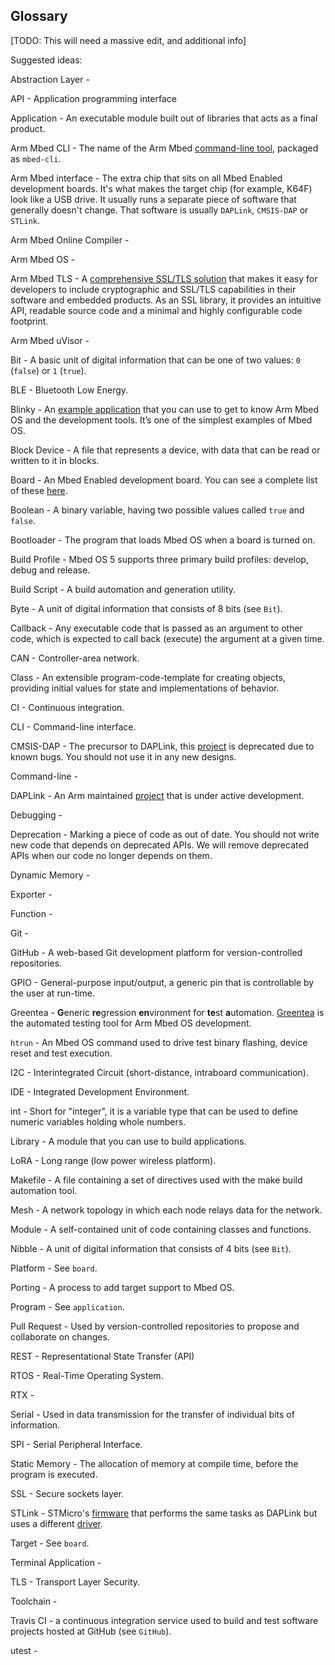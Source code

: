 ## Glossary

[TODO: This will need a massive edit, and additional info]

Suggested ideas:

Abstraction Layer - 

API - Application programming interface

Application - An executable module built out of libraries that acts as a final product.

Arm Mbed CLI - The name of the Arm Mbed [command-line tool](cli.md), packaged as `mbed-cli`.

Arm Mbed interface - The extra chip that sits on all Mbed Enabled development boards. It's what makes the target chip (for example, K64F) look like a USB drive. It usually runs a separate piece of software that generally doesn't change. That software is usually `DAPLink`, `CMSIS-DAP` or `STLink`.

Arm Mbed Online Compiler -

Arm Mbed OS -

Arm Mbed TLS - A [comprehensive SSL/TLS solution](/docs/v5.4/reference/api-references.html#arm-mbed-tls) that makes it easy for developers to include cryptographic and SSL/TLS capabilities in their software and embedded products. As an SSL library, it provides an intuitive API, readable source code and a minimal and highly configurable code footprint.

Arm Mbed uVisor -

Bit - A basic unit of digital information that can be one of two values: `0` (`false`) or `1` (`true`).

BLE - Bluetooth Low Energy.

Blinky - An [example application](/docs/v5.4/tutorials/your-first-arm-mbed-application.html) that you can use to get to know Arm Mbed OS and the development tools. It’s one of the simplest examples of Mbed OS.

Block Device - A file that represents a device, with data that can be read or written to it in blocks.

Board - An Mbed Enabled development board. You can see a complete list of these [here](https://developer.mbed.org/platforms/).

Boolean - A binary variable, having two possible values called `true` and `false`.

Bootloader - The program that loads Mbed OS when a board is turned on.

Build Profile - Mbed OS 5 supports three primary build profiles: develop, debug and release.

Build Script - A build automation and generation utility.

Byte - A unit of digital information that consists of 8 bits (see `Bit`).

Callback - Any executable code that is passed as an argument to other code, which is expected to call back (execute) the argument at a given time.

CAN - Controller-area network.

Class - An extensible program-code-template for creating objects, providing initial values for state and implementations of behavior.

CI - Continuous integration.

CLI - Command-line interface. 

CMSIS-DAP - The precursor to DAPLink, this [project](https://github.com/mbedmicro/cmsis-dap) is deprecated due to known bugs. You should not use it in any new designs.

Command-line - 

DAPLink - An Arm maintained [project](https://github.com/mbedmicro/DAPLink) that is under active development.

Debugging - 

Deprecation - Marking a piece of code as out of date. You should not write new code that depends on deprecated APIs. We will remove deprecated APIs when our code no longer depends on them.

Dynamic Memory - 

Exporter -

Function - 

Git - 

GitHub - A web-based Git development platform for version-controlled repositories.

GPIO - General-purpose input/output, a generic pin that is controllable by the user at run-time.

Greentea - **G**eneric **re**gression **en**vironment for **te**st **a**utomation. [Greentea](/docs/v5.4/tools/testing-1.html#greentea---test-automation-for-arm-mbed) is the automated testing tool for Arm Mbed OS development.

`htrun` - An Mbed OS command used to drive test binary flashing, device reset and test execution.

I2C - Interintegrated Circuit (short-distance, intraboard communication).

IDE - Integrated Development Environment.

int - Short for "integer", it is a variable type that can be used to define numeric variables holding whole numbers.

Library - A module that you can use to build applications.

LoRA - Long range (low power wireless platform).

Makefile - A file containing a set of directives used with the make build automation tool. 

Mesh - A network topology in which each node relays data for the network.

Module - A self-contained unit of code containing classes and functions.

Nibble - A unit of digital information that consists of 4 bits (see `Bit`).

Platform - See `board`.

Porting - A process to add target support to Mbed OS.

Program - See `application`.

Pull Request - Used by version-controlled repositories to propose and collaborate on changes.

REST - Representational State Transfer (API)

RTOS - Real-Time Operating System.

RTX - 

Serial - Used in data transmission for the transfer of individual bits of information.

SPI - Serial Peripheral Interface.

Static Memory - The allocation of memory at compile time, before the program is executed.

SSL - Secure sockets layer.

STLink - STMicro's [firmware](http://www.st.com/content/st_com/en/products/embedded-software/development-tool-software/stsw-link007.html) that performs the same tasks as DAPLink but uses a different [driver](http://www.st.com/content/st_com/en/products/embedded-software/development-tool-software/stsw-link009.html).

Target - See `board`.

Terminal Application - 

TLS - Transport Layer Security.

Toolchain - 

Travis CI - a continuous integration service used to build and test software projects hosted at GitHub (see `GitHub`).

utest -
